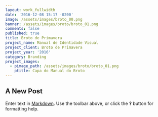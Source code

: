```yaml
---
layout: work_fullwidth
date: '2016-12-08 15:17 -0200'
image: /assets/images/broto_00.png
banner: /assets/images/broto/broto_01.png
comments: false
published: true
title: Broto de Primavera
project_name: Manual de Identidade Visual
project_client: Broto de Primavera
project_year: '2016'
category: Branding
project_images:
  - pimage_path: /assets/images/broto/broto_01.png
    ptitle: Capa do Manual do Broto
---
```

## A New Post

Enter text in [Markdown](http://daringfireball.net/projects/markdown/). Use the toolbar above, or click the **?** button for formatting help.
